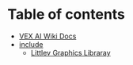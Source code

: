 # Table of contents

* [VEX AI Wiki Docs](README.md)
* [include](include/README.md)
  * [Littlev Graphics Libraray](include/display/README.md)
